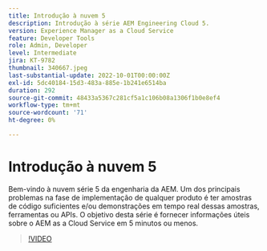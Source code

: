 ```yaml
---
title: Introdução à nuvem 5
description: Introdução à série AEM Engineering Cloud 5.
version: Experience Manager as a Cloud Service
feature: Developer Tools
role: Admin, Developer
level: Intermediate
jira: KT-9782
thumbnail: 340667.jpeg
last-substantial-update: 2022-10-01T00:00:00Z
exl-id: 5dc40184-15d3-483a-885e-1b241e6514ba
duration: 292
source-git-commit: 48433a5367c281cf5a1c106b08a1306f1b0e8ef4
workflow-type: tm+mt
source-wordcount: '71'
ht-degree: 0%

---
```


# Introdução à nuvem 5

Bem-vindo à nuvem série 5 da engenharia da AEM. Um dos principais problemas na fase de implementação de qualquer produto é ter amostras de código suficientes e/ou demonstrações em tempo real dessas amostras, ferramentas ou APIs. O objetivo desta série é fornecer informações úteis sobre o AEM as a Cloud Service em 5 minutos ou menos.

>[!VIDEO](https://video.tv.adobe.com/v/3447828?quality=12&learn=on&captions=por_br)
